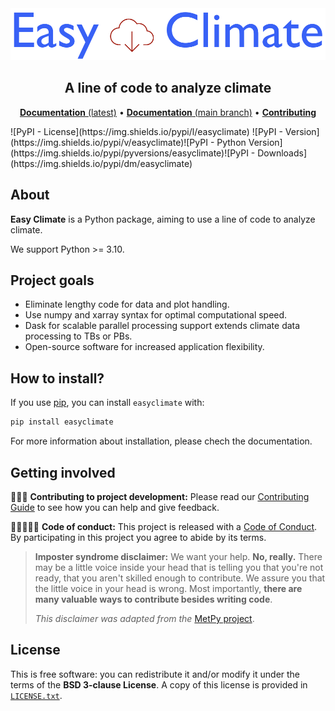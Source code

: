 <img src="https://github.com/shenyulu/easyclimate-sphinx_docs/blob/main/source/_static/easyclimate-logo.svg?raw=true" alt="easyclimate">

<h2 align="center">A line of code to analyze climate</h2>

<p align="center">
<a href="https://shenyulu.github.io/easyclimate/"><strong>Documentation</strong> (latest)</a> •
<a href="https://shenyulu.github.io/easyclimate/"><strong>Documentation</strong> (main branch)</a> •
<a href="https://github.com/shenyulu/easyclimate/blob/main/CONTRIBUTING.md"><strong>Contributing</strong></a>
</p>
![PyPI - License](https://img.shields.io/pypi/l/easyclimate) ![PyPI - Version](https://img.shields.io/pypi/v/easyclimate)![PyPI - Python Version](https://img.shields.io/pypi/pyversions/easyclimate)![PyPI - Downloads](https://img.shields.io/pypi/dm/easyclimate)

## About

**Easy Climate** is a Python package, aiming to use a line of code to analyze climate.


We support Python >= 3.10.


## Project goals

* Eliminate lengthy code for data and plot handling.
* Use numpy and xarray syntax for optimal computational speed.
* Dask for scalable parallel processing support extends climate data processing to TBs or PBs.
* Open-source software for increased application flexibility.

## How to install?

If you use [pip](https://pypi.org/project/pip/), you can install `easyclimate` with:

```bash
pip install easyclimate
```

For more information about installation, please chech the documentation.

## Getting involved

👩🏾‍💻 **Contributing to project development:**
Please read our
[Contributing Guide](https://github.com/shenyulu/easyclimate/blob/main/CONTRIBUTING.md)
to see how you can help and give feedback.

🧑🏾‍🤝‍🧑🏼 **Code of conduct:**
This project is released with a
[Code of Conduct](https://github.com/shenyulu/easyclimate/blob/main/CODE_OF_CONDUCT.md).
By participating in this project you agree to abide by its terms.

> **Imposter syndrome disclaimer:**
> We want your help. **No, really.** There may be a little voice inside your
> head that is telling you that you're not ready, that you aren't skilled
> enough to contribute. We assure you that the little voice in your head is
> wrong. Most importantly, **there are many valuable ways to contribute besides
> writing code**.
>
> *This disclaimer was adapted from the*
> [MetPy project](https://github.com/Unidata/MetPy).

## License

This is free software: you can redistribute it and/or modify it under the terms
of the **BSD 3-clause License**. A copy of this license is provided in
[`LICENSE.txt`](https://github.com/fatiando/verde/blob/main/LICENSE.txt).
